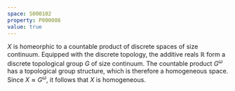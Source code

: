 ```yaml
---
space: S000102
property: P000086
value: true
---
```


$X$ is homeorphic to a countable product of discrete spaces of size continuum. Equipped with the discrete topology, the additive reals $\mathbb{R}$ form a discrete topological group $G$ of size continuum. The countable product $G^\omega$ has a topological group structure, which is therefore a homogeneous space. Since $X \approx G^\omega$, it follows that $X$ is homogeneous.
